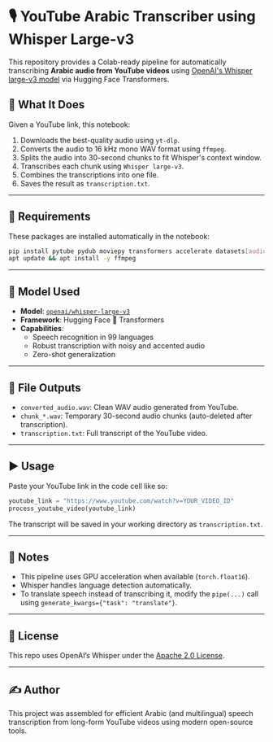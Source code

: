 
# 🎙️ YouTube Arabic Transcriber using Whisper Large-v3

This repository provides a Colab-ready pipeline for automatically transcribing **Arabic audio from YouTube videos** using [OpenAI's Whisper large-v3 model](https://huggingface.co/openai/whisper-large-v3) via Hugging Face Transformers.

## 🧠 What It Does

Given a YouTube link, this notebook:
1. Downloads the best-quality audio using `yt-dlp`.
2. Converts the audio to 16 kHz mono WAV format using `ffmpeg`.
3. Splits the audio into 30-second chunks to fit Whisper's context window.
4. Transcribes each chunk using `Whisper large-v3`.
5. Combines the transcriptions into one file.
6. Saves the result as `transcription.txt`.

---

## 🔧 Requirements

These packages are installed automatically in the notebook:

```bash
pip install pytube pydub moviepy transformers accelerate datasets[audio] torchaudio yt-dlp
apt update && apt install -y ffmpeg
```

---

## 🚀 Model Used

- **Model**: [`openai/whisper-large-v3`](https://huggingface.co/openai/whisper-large-v3)
- **Framework**: Hugging Face 🤗 Transformers
- **Capabilities**:
  - Speech recognition in 99 languages
  - Robust transcription with noisy and accented audio
  - Zero-shot generalization

---

## 📂 File Outputs

- `converted_audio.wav`: Clean WAV audio generated from YouTube.
- `chunk_*.wav`: Temporary 30-second audio chunks (auto-deleted after transcription).
- `transcription.txt`: Full transcript of the YouTube video.

---

## ▶️ Usage

Paste your YouTube link in the code cell like so:

```python
youtube_link = "https://www.youtube.com/watch?v=YOUR_VIDEO_ID"
process_youtube_video(youtube_link)
```

The transcript will be saved in your working directory as `transcription.txt`.

---

## 📌 Notes

- This pipeline uses GPU acceleration when available (`torch.float16`).
- Whisper handles language detection automatically.
- To translate speech instead of transcribing it, modify the `pipe(...)` call using `generate_kwargs={"task": "translate"}`.

---

## 📜 License

This repo uses OpenAI’s Whisper under the [Apache 2.0 License](https://www.apache.org/licenses/LICENSE-2.0).

---

## ✍️ Author

This project was assembled for efficient Arabic (and multilingual) speech transcription from long-form YouTube videos using modern open-source tools.
